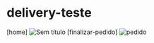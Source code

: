 # delivery-teste
[home]
![Sem título](https://user-images.githubusercontent.com/31970167/71230296-dbd18880-22c7-11ea-985b-c96263c39c25.png)
[finalizar-pedido]
![pedido](https://user-images.githubusercontent.com/31970167/71230339-04598280-22c8-11ea-8ec2-de16313afec5.png)

